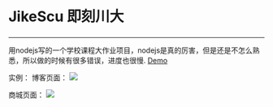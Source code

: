 # JikeScu 即刻川大
### 
----
用nodejs写的一个学校课程大作业项目，nodejs是真的厉害，但是还是不怎么熟悉，所以做的时候有很多错误，进度也很慢.
[Demo](http://gatesma.cn:3030)

实例：
博客页面：
<img src="http://gatesma.cn/myfile/img/JiKeSCU.png"/>

商城页面：
<img src="http://gatesma.cn/myfile/img/jikescu_shop.png"/>
